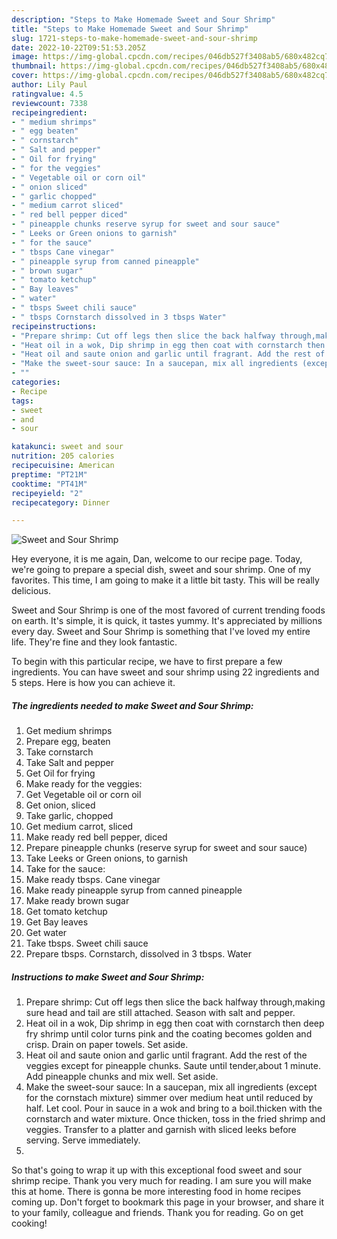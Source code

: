 ```yaml
---
description: "Steps to Make Homemade Sweet and Sour Shrimp"
title: "Steps to Make Homemade Sweet and Sour Shrimp"
slug: 1721-steps-to-make-homemade-sweet-and-sour-shrimp
date: 2022-10-22T09:51:53.205Z
image: https://img-global.cpcdn.com/recipes/046db527f3408ab5/680x482cq70/sweet-and-sour-shrimp-recipe-main-photo.jpg
thumbnail: https://img-global.cpcdn.com/recipes/046db527f3408ab5/680x482cq70/sweet-and-sour-shrimp-recipe-main-photo.jpg
cover: https://img-global.cpcdn.com/recipes/046db527f3408ab5/680x482cq70/sweet-and-sour-shrimp-recipe-main-photo.jpg
author: Lily Paul
ratingvalue: 4.5
reviewcount: 7338
recipeingredient:
- " medium shrimps"
- " egg beaten"
- " cornstarch"
- " Salt and pepper"
- " Oil for frying"
- " for the veggies"
- " Vegetable oil or corn oil"
- " onion sliced"
- " garlic chopped"
- " medium carrot sliced"
- " red bell pepper diced"
- " pineapple chunks reserve syrup for sweet and sour sauce"
- " Leeks or Green onions to garnish"
- " for the sauce"
- " tbsps Cane vinegar"
- " pineapple syrup from canned pineapple"
- " brown sugar"
- " tomato ketchup"
- " Bay leaves"
- " water"
- " tbsps Sweet chili sauce"
- " tbsps Cornstarch dissolved in 3 tbsps Water"
recipeinstructions:
- "Prepare shrimp: Cut off legs then slice the back halfway through,making sure head and tail are still attached. Season with salt and pepper."
- "Heat oil in a wok, Dip shrimp in egg then coat with cornstarch then deep fry shrimp until color turns pink and the coating becomes golden and crisp. Drain on paper towels. Set aside."
- "Heat oil and saute onion and garlic until fragrant. Add the rest of the veggies except for pineapple chunks. Saute until tender,about 1 minute. Add pineapple chunks and mix well. Set aside."
- "Make the sweet-sour sauce: In a saucepan, mix all ingredients (except for the cornstach mixture) simmer over medium heat until reduced by half. Let cool. Pour in sauce in a wok and bring to a boil.thicken with the cornstarch and water mixture. Once thicken, toss in the fried shrimp and veggies. Transfer to a platter and garnish with sliced leeks before serving. Serve immediately."
- ""
categories:
- Recipe
tags:
- sweet
- and
- sour

katakunci: sweet and sour 
nutrition: 205 calories
recipecuisine: American
preptime: "PT21M"
cooktime: "PT41M"
recipeyield: "2"
recipecategory: Dinner

---
```



![Sweet and Sour Shrimp](https://img-global.cpcdn.com/recipes/046db527f3408ab5/680x482cq70/sweet-and-sour-shrimp-recipe-main-photo.jpg)

Hey everyone, it is me again, Dan, welcome to our recipe page. Today, we're going to prepare a special dish, sweet and sour shrimp. One of my favorites. This time, I am going to make it a little bit tasty. This will be really delicious.



Sweet and Sour Shrimp is one of the most favored of current trending foods on earth. It's simple, it is quick, it tastes yummy. It's appreciated by millions every day. Sweet and Sour Shrimp is something that I've loved my entire life. They're fine and they look fantastic.


To begin with this particular recipe, we have to first prepare a few ingredients. You can have sweet and sour shrimp using 22 ingredients and 5 steps. Here is how you can achieve it.

<!--inarticleads1-->

##### The ingredients needed to make Sweet and Sour Shrimp:

1. Get  medium shrimps
1. Prepare  egg, beaten
1. Take  cornstarch
1. Take  Salt and pepper
1. Get  Oil for frying
1. Make ready  for the veggies:
1. Get  Vegetable oil or corn oil
1. Get  onion, sliced
1. Take  garlic, chopped
1. Get  medium carrot, sliced
1. Make ready  red bell pepper, diced
1. Prepare  pineapple chunks (reserve syrup for sweet and sour sauce)
1. Take  Leeks or Green onions, to garnish
1. Take  for the sauce:
1. Make ready  tbsps. Cane vinegar
1. Make ready  pineapple syrup from canned pineapple
1. Make ready  brown sugar
1. Get  tomato ketchup
1. Get  Bay leaves
1. Get  water
1. Take  tbsps. Sweet chili sauce
1. Prepare  tbsps. Cornstarch, dissolved in 3 tbsps. Water




<!--inarticleads2-->

##### Instructions to make Sweet and Sour Shrimp:

1. Prepare shrimp: Cut off legs then slice the back halfway through,making sure head and tail are still attached. Season with salt and pepper.
1. Heat oil in a wok, Dip shrimp in egg then coat with cornstarch then deep fry shrimp until color turns pink and the coating becomes golden and crisp. Drain on paper towels. Set aside.
1. Heat oil and saute onion and garlic until fragrant. Add the rest of the veggies except for pineapple chunks. Saute until tender,about 1 minute. Add pineapple chunks and mix well. Set aside.
1. Make the sweet-sour sauce: In a saucepan, mix all ingredients (except for the cornstach mixture) simmer over medium heat until reduced by half. Let cool. Pour in sauce in a wok and bring to a boil.thicken with the cornstarch and water mixture. Once thicken, toss in the fried shrimp and veggies. Transfer to a platter and garnish with sliced leeks before serving. Serve immediately.
1. 




So that's going to wrap it up with this exceptional food sweet and sour shrimp recipe. Thank you very much for reading. I am sure you will make this at home. There is gonna be more interesting food in home recipes coming up. Don't forget to bookmark this page in your browser, and share it to your family, colleague and friends. Thank you for reading. Go on get cooking!
